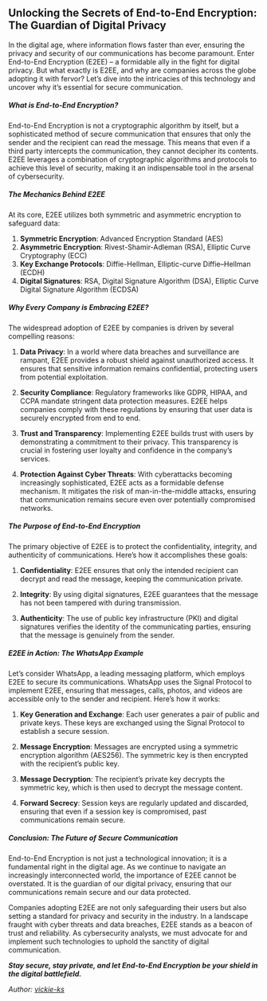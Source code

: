 ## Unlocking the Secrets of End-to-End Encryption: The Guardian of Digital Privacy

In the digital age, where information flows faster than ever, ensuring the privacy and security of our communications has become paramount. Enter End-to-End Encryption (E2EE) – a formidable ally in the fight for digital privacy. But what exactly is E2EE, and why are companies across the globe adopting it with fervor? Let’s dive into the intricacies of this technology and uncover why it’s essential for secure communication.

##### What is End-to-End Encryption?

End-to-End Encryption is not a cryptographic algorithm by itself, but a sophisticated method of secure communication that ensures that only the sender and the recipient can read the message. This means that even if a third party intercepts the communication, they cannot decipher its contents. E2EE leverages a combination of cryptographic algorithms and protocols to achieve this level of security, making it an indispensable tool in the arsenal of cybersecurity.

##### The Mechanics Behind E2EE

At its core, E2EE utilizes both symmetric and asymmetric encryption to safeguard data:

1. **Symmetric Encryption**: Advanced Encryption Standard (AES)
2. **Asymmetric Encryption**: Rivest-Shamir-Adleman (RSA), Elliptic Curve Cryptography (ECC)
3. **Key Exchange Protocols**: Diffie-Hellman, Elliptic-curve Diffie–Hellman (ECDH)
4. **Digital Signatures**: RSA, Digital Signature Algorithm (DSA), Elliptic Curve Digital Signature Algorithm (ECDSA)

##### Why Every Company is Embracing E2EE?

The widespread adoption of E2EE by companies is driven by several compelling reasons:

1. **Data Privacy**: In a world where data breaches and surveillance are rampant, E2EE provides a robust shield against unauthorized access. It ensures that sensitive information remains confidential, protecting users from potential exploitation.

2. **Security Compliance**: Regulatory frameworks like GDPR, HIPAA, and CCPA mandate stringent data protection measures. E2EE helps companies comply with these regulations by ensuring that user data is securely encrypted from end to end.

3. **Trust and Transparency**: Implementing E2EE builds trust with users by demonstrating a commitment to their privacy. This transparency is crucial in fostering user loyalty and confidence in the company’s services.

4. **Protection Against Cyber Threats**: With cyberattacks becoming increasingly sophisticated, E2EE acts as a formidable defense mechanism. It mitigates the risk of man-in-the-middle attacks, ensuring that communication remains secure even over potentially compromised networks.

##### The Purpose of End-to-End Encryption

The primary objective of E2EE is to protect the confidentiality, integrity, and authenticity of communications. Here’s how it accomplishes these goals:

1. **Confidentiality**: E2EE ensures that only the intended recipient can decrypt and read the message, keeping the communication private.

2. **Integrity**: By using digital signatures, E2EE guarantees that the message has not been tampered with during transmission.

3. **Authenticity**: The use of public key infrastructure (PKI) and digital signatures verifies the identity of the communicating parties, ensuring that the message is genuinely from the sender.

##### E2EE in Action: The WhatsApp Example

Let’s consider WhatsApp, a leading messaging platform, which employs E2EE to secure its communications. WhatsApp uses the Signal Protocol to implement E2EE, ensuring that messages, calls, photos, and videos are accessible only to the sender and recipient. Here’s how it works:

1. **Key Generation and Exchange**: Each user generates a pair of public and private keys. These keys are exchanged using the Signal Protocol to establish a secure session.

2. **Message Encryption**: Messages are encrypted using a symmetric encryption algorithm (AES256). The symmetric key is then encrypted with the recipient’s public key.

3. **Message Decryption**: The recipient’s private key decrypts the symmetric key, which is then used to decrypt the message content.

4. **Forward Secrecy**: Session keys are regularly updated and discarded, ensuring that even if a session key is compromised, past communications remain secure.

##### Conclusion: The Future of Secure Communication

End-to-End Encryption is not just a technological innovation; it is a fundamental right in the digital age. As we continue to navigate an increasingly interconnected world, the importance of E2EE cannot be overstated. It is the guardian of our digital privacy, ensuring that our communications remain secure and our data protected.

Companies adopting E2EE are not only safeguarding their users but also setting a standard for privacy and security in the industry. In a landscape fraught with cyber threats and data breaches, E2EE stands as a beacon of trust and reliability. As cybersecurity analysts, we must advocate for and implement such technologies to uphold the sanctity of digital communication.

_**Stay secure, stay private, and let End-to-End Encryption be your shield in the digital battlefield.**_

*Author: <a href="https://github.com/vickie-ks" target="_blank">vickie-ks</a>*